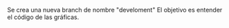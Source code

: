 
Se crea una nueva branch de nombre "develoment" 
El objetivo es entender el código de las gráficas. 
